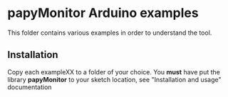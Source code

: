 # papyMonitor Arduino examples

This folder contains various examples in order to understand the tool.

## Installation

Copy each exampleXX to a folder of your choice. You **must** have put the library **papyMonitor** to your sketch location, see "Installation and usage" documentation
